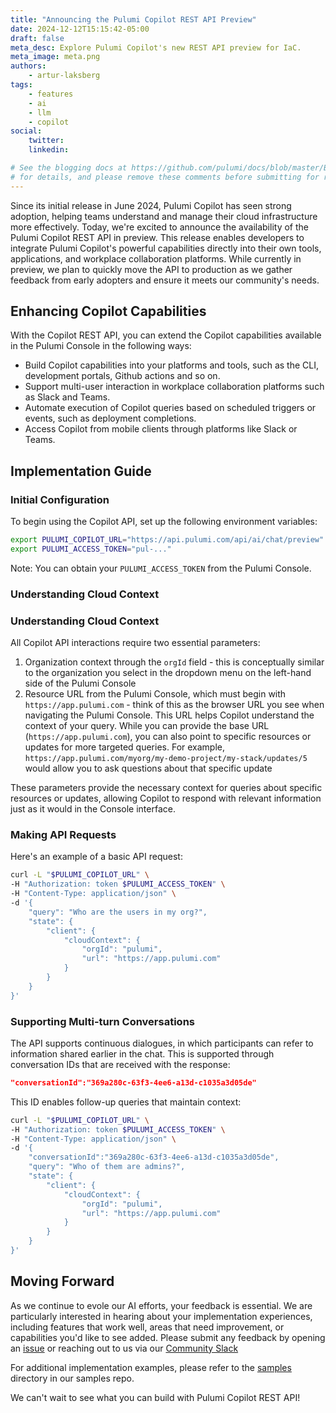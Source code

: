 ```yaml
---
title: "Announcing the Pulumi Copilot REST API Preview"
date: 2024-12-12T15:15:42-05:00
draft: false
meta_desc: Explore Pulumi Copilot's new REST API preview for IaC.
meta_image: meta.png
authors:
    - artur-laksberg
tags:
    - features
    - ai
    - llm
    - copilot
social:
    twitter:
    linkedin:

# See the blogging docs at https://github.com/pulumi/docs/blob/master/BLOGGING.md
# for details, and please remove these comments before submitting for review.
---
```

Since its initial release in June 2024, Pulumi Copilot has seen strong adoption, helping teams understand and manage their cloud infrastructure more effectively. Today, we're excited to announce the availability of the Pulumi Copilot REST API in preview. This release enables developers to integrate Pulumi Copilot's powerful capabilities directly into their own tools, applications, and workplace collaboration platforms. While currently in preview, we plan to quickly move the API to production as we gather feedback from early adopters and ensure it meets our community's needs.

## Enhancing Copilot Capabilities

With the Copilot REST API, you can extend the Copilot capabilities available in the Pulumi Console in the following ways:

- Build Copilot capabilities into your platforms and tools, such as the CLI, development portals, Github actions and so on.
- Support multi-user interaction in workplace collaboration platforms such as Slack and Teams.
- Automate execution of Copilot queries based on scheduled triggers or events, such as deployment completions.
- Access Copilot from mobile clients through platforms like Slack or Teams.

## Implementation Guide

### Initial Configuration

To begin using the Copilot API, set up the following environment variables:

```bash
export PULUMI_COPILOT_URL="https://api.pulumi.com/api/ai/chat/preview"
export PULUMI_ACCESS_TOKEN="pul-..."
```

Note: You can obtain your `PULUMI_ACCESS_TOKEN` from the Pulumi Console.

### Understanding Cloud Context

### Understanding Cloud Context

All Copilot API interactions require two essential parameters:

1. Organization context through the `orgId` field - this is conceptually similar to the organization you select in the dropdown menu on the left-hand side of the Pulumi Console
2. Resource URL from the Pulumi Console, which must begin with `https://app.pulumi.com` - think of this as the browser URL you see when navigating the Pulumi Console. This URL helps Copilot understand the context of your query. While you can provide the base URL (`https://app.pulumi.com`), you can also point to specific resources or updates for more targeted queries. For example, `https://app.pulumi.com/myorg/my-demo-project/my-stack/updates/5` would allow you to ask questions about that specific update

These parameters provide the necessary context for queries about specific resources or updates, allowing Copilot to respond with relevant information just as it would in the Console interface.

### Making API Requests

Here's an example of a basic API request:

```bash
curl -L "$PULUMI_COPILOT_URL" \
-H "Authorization: token $PULUMI_ACCESS_TOKEN" \
-H "Content-Type: application/json" \
-d '{
    "query": "Who are the users in my org?",
    "state": {
        "client": {
            "cloudContext": {
                "orgId": "pulumi",
                "url": "https://app.pulumi.com"
            }
        }
    }
}'
```

### Supporting Multi-turn Conversations

The API supports continuous dialogues, in which participants can refer to information shared earlier in the chat. This is supported through conversation IDs that are received with the response:

```json
"conversationId":"369a280c-63f3-4ee6-a13d-c1035a3d05de"
```

This ID enables follow-up queries that maintain context:

```bash
curl -L "$PULUMI_COPILOT_URL" \
-H "Authorization: token $PULUMI_ACCESS_TOKEN" \
-H "Content-Type: application/json" \
-d '{
    "conversationId":"369a280c-63f3-4ee6-a13d-c1035a3d05de",
    "query": "Who of them are admins?",
    "state": {
        "client": {
            "cloudContext": {
                "orgId": "pulumi",
                "url": "https://app.pulumi.com"
            }
        }
    }
}'
```

## Moving Forward

As we continue to evole our AI efforts, your feedback is essential. We are particularly interested in hearing about your implementation experiences, including features that work well, areas that need improvement, or capabilities you'd like to see added. Please submit any feedback by opening an [issue](https://github.com/pulumi/copilot-api-samples/issues) or reaching out to us via our [Community Slack](https://pulumi-community.slack.com/archives/C055KGGFB1N)

For additional implementation examples, please refer to the [samples](https://github.com/pulumi/copilot-api-samples/tree/main/samples) directory in our samples repo.

We can't wait to see what you can build with Pulumi Copilot REST API!

